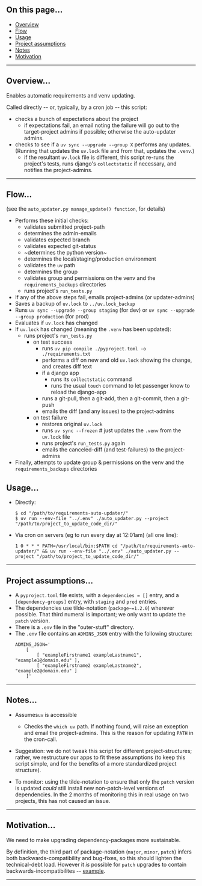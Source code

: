 ## On this page...

- [Overview](#overview)
- [Flow](#flow)
- [Usage](#usage)
- [Project assumptions](#project-assumptions)
- [Notes](#notes)
- [Motivation](#motivation) 

---


## Overview...

Enables automatic requirements and venv updating.

Called directly -- or, typically, by a cron job -- this script:
- checks a bunch of expectations about the project
    - if expectations fail, an email noting the failure will go out to the target-project admins if possible; otherwise the auto-updater admins.
- checks to see if a `uv sync --upgrade --group X` performs any updates. (Running that updates the `uv.lock` file and from that, updates the `.venv`.)
    - if the resultant `uv.lock` file is different, this script re-runs the project's tests, runs django's `collectstatic` if necessary, and notifies the project-admins.

---


## Flow...

(see the `auto_updater.py manage_update() function`, for details)

- Performs these initial checks:
    - validates submitted project-path
    - determines the admin-emails
    - validates expected branch
    - validates expected git-status
    - ~determines the python version~
    - determines the local/staging/production environment
    - validates the `uv` path
    - determines the group
    - validates group and permissions on the venv and the `requirements_backups` directories
    - runs project's `run_tests.py`
- If any of the above steps fail, emails project-admins (or updater-admins)
- Saves a backup of `uv.lock` to `../uv.lock_backup`
- Runs `uv sync --upgrade --group staging` (for dev) or `uv sync --upgrade --group production` (for prod)
- Evaluates if `uv.lock` has changed
- If `uv.lock` has changed (meaning the `.venv` has been updated):
    - runs project's `run_tests.py`
        - on test success
            - runs `uv pip compile ./pyproject.toml -o ./requirements.txt`
            - performs a diff on new and old `uv.lock` showing the change, and creates diff text 
            - if a django app
                - runs its `collectstatic` command
                - runs the usual `touch` command to let passenger know to reload the django-app
            - runs a git-pull, then a git-add, then a git-commit, then a git-push
            - emails the diff (and any issues) to the project-admins
        - on test failure
            - restores original `uv.lock`
            - runs `uv sync --frozen`  # just updates the `.venv` from the `uv.lock` file
            - runs project's `run_tests.py` again
            - emails the canceled-diff (and test-failures) to the project-admins
- Finally, attempts to update group & permissions on the venv and the `requirements_backups` directories


## Usage...

- Directly:
    ```
    $ cd "/path/to/requirements-auto-updater/"
    $ uv run --env-file "../.env" ./auto_updater.py --project "/path/to/project_to_update_code_dir/"
    ```

- Via cron on servers (eg to run every day at 12:01am) (all one line):
    ```
    1 0 * * * PATH=/usr/local/bin:$PATH cd "/path/to/requirements-auto-updater/" && uv run --env-file "../.env" ./auto_updater.py --project "/path/to/project_to_update_code_dir/"
    ```

---


## Project assumptions...

- A `pyproject.toml` file exists, with a `dependencies = []` entry, and a `[dependency-groups]` entry, with `staging` and `prod` entries.
- The dependencies use tilde-notation (`package~=1.2.0`) wherever possible. That third numeral is important; we only want to update the `patch` version.
- There is a `.env` file in the "outer-stuff" directory.
- The `.env` file contains an `ADMINS_JSON` entry with the following structure:
    ```
    ADMINS_JSON='
        [
            [ "exampleFirstname1 exampleLastname1", "example1@domain.edu" ],
            [ "exampleFirstname2 exampleLastname2", "example2@domain.edu" ]
        ]'
    ```

---


## Notes...

- Assumes`uv` is accessible
    - Checks the `which uv` path. If nothing found, will raise an exception and email the project-admins. This is the reason for updating `PATH` in the cron-call.

- Suggestion: we do not tweak this script for different project-structures; rather, we restructure our apps to fit these assumptions (to keep this script simple, and for the benefits of a more standardized project structure).

- To monitor: using the tilde-notation to ensure that only the `patch` version is updated _could_ still install new non-patch-level versions of dependencies. In the 2 months of monitoring this in real usage on two projects, this has not caused an issue.

---


## Motivation...

We need to make upgrading dependency-packages more sustainable. 

By definition, the third part of package-notation (`major`, `minor`, `patch`) infers both backwards-compatibility and bug-fixes, so this should lighten the technical-debt load. However it _is_ possible for `patch` upgrades to contain backwards-incompatibilites -- [example](https://www.djangoproject.com/weblog/2023/may/03/security-releases/).

---
